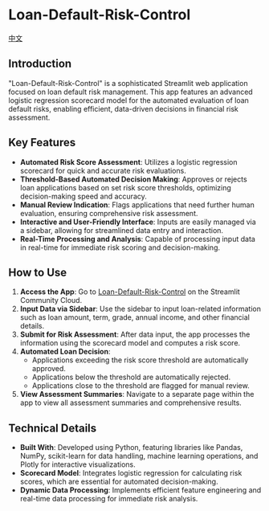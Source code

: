 # Loan-Default-Risk-Control
[中文](README_CN.md)
## Introduction
"Loan-Default-Risk-Control" is a sophisticated Streamlit web application focused on loan default risk management. This app features an advanced logistic regression scorecard model for the automated evaluation of loan default risks, enabling efficient, data-driven decisions in financial risk assessment.

## Key Features
- **Automated Risk Score Assessment**: Utilizes a logistic regression scorecard for quick and accurate risk evaluations.
- **Threshold-Based Automated Decision Making**: Approves or rejects loan applications based on set risk score thresholds, optimizing decision-making speed and accuracy.
- **Manual Review Indication**: Flags applications that need further human evaluation, ensuring comprehensive risk assessment.
- **Interactive and User-Friendly Interface**: Inputs are easily managed via a sidebar, allowing for streamlined data entry and interaction.
- **Real-Time Processing and Analysis**: Capable of processing input data in real-time for immediate risk scoring and decision-making.

## How to Use
1. **Access the App**: Go to [Loan-Default-Risk-Control](https://loan-default-risk-control-st.streamlit.app/) on the Streamlit Community Cloud.
2. **Input Data via Sidebar**: Use the sidebar to input loan-related information such as loan amount, term, grade, annual income, and other financial details.
3. **Submit for Risk Assessment**: After data input, the app processes the information using the scorecard model and computes a risk score.
4. **Automated Loan Decision**:
   - Applications exceeding the risk score threshold are automatically approved.
   - Applications below the threshold are automatically rejected.
   - Applications close to the threshold are flagged for manual review.
5. **View Assessment Summaries**: Navigate to a separate page within the app to view all assessment summaries and comprehensive results.

## Technical Details
- **Built With**: Developed using Python, featuring libraries like Pandas, NumPy, scikit-learn for data handling, machine learning operations, and Plotly for interactive visualizations.
- **Scorecard Model**: Integrates logistic regression for calculating risk scores, which are essential for automated decision-making.
- **Dynamic Data Processing**: Implements efficient feature engineering and real-time data processing for immediate risk analysis.
